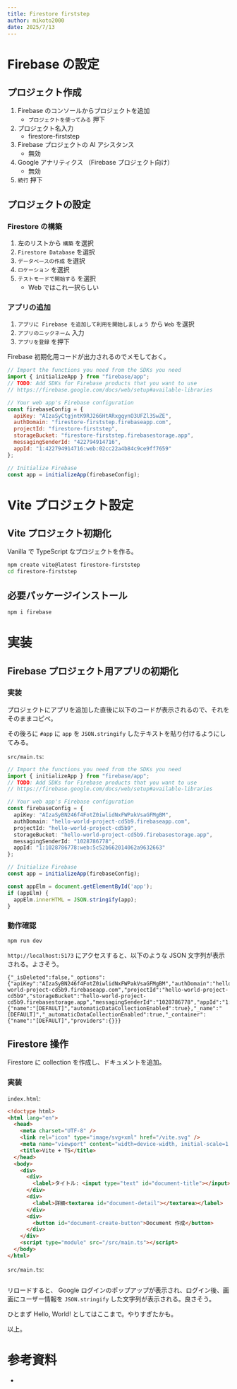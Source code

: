 ```yaml
---
title: Firestore firststep
author: mikoto2000
date: 2025/7/13
---
```


# Firebase の設定

## プロジェクト作成

1. Firebase のコンソールからプロジェクトを追加
    - `プロジェクトを使ってみる` 押下
2. プロジェクト名入力
    - firestore-firststep
3. Firebase プロジェクトの AI アシスタンス
    - 無効
4.  Google アナリティクス （Firebase プロジェクト向け）
    - 無効
5. `続行` 押下


## プロジェクトの設定

### Firestore の構築

1. 左のリストから `構築` を選択
2. `Firestore Database` を選択
3. `データベースの作成` を選択
4. `ロケーション` を選択
5. `テストモードで開始する` を選択
    - Web ではこれ一択らしい


### アプリの追加

1. `アプリに Firebase を追加して利用を開始しましょう` から `Web` を選択
2. `アプリのニックネーム` 入力
3. `アプリを登録` を押下

Firebase 初期化用コードが出力されるのでメモしておく。

```js
// Import the functions you need from the SDKs you need
import { initializeApp } from "firebase/app";
// TODO: Add SDKs for Firebase products that you want to use
// https://firebase.google.com/docs/web/setup#available-libraries

// Your web app's Firebase configuration
const firebaseConfig = {
  apiKey: "AIzaSyCtgjntK9RJ266HtARxgqynO3UFZl3SwZE",
  authDomain: "firestore-firststep.firebaseapp.com",
  projectId: "firestore-firststep",
  storageBucket: "firestore-firststep.firebasestorage.app",
  messagingSenderId: "422794914716",
  appId: "1:422794914716:web:02cc22a4b84c9ce9ff7659"
};

// Initialize Firebase
const app = initializeApp(firebaseConfig);
```

# Vite プロジェクト設定

## Vite プロジェクト初期化

Vanilla で TypeScript なプロジェクトを作る。

```sh
npm create vite@latest firestore-firststep
cd firestore-firststep
```

## 必要パッケージインストール

```sh
npm i firebase
```

# 実装

## Firebase プロジェクト用アプリの初期化

### 実装

プロジェクトにアプリを追加した直後に以下のコードが表示されるので、それをそのままコピペ。

その後ろに `#app` に `app` を `JSON.stringify` したテキストを貼り付けるようにしてみる。

`src/main.ts`:

```ts
// Import the functions you need from the SDKs you need
import { initializeApp } from "firebase/app";
// TODO: Add SDKs for Firebase products that you want to use
// https://firebase.google.com/docs/web/setup#available-libraries

// Your web app's Firebase configuration
const firebaseConfig = {
  apiKey: "AIzaSyBN246f4FotZ0iwlidNxFWPakVsaGFMgBM",
  authDomain: "hello-world-project-cd5b9.firebaseapp.com",
  projectId: "hello-world-project-cd5b9",
  storageBucket: "hello-world-project-cd5b9.firebasestorage.app",
  messagingSenderId: "1028786778",
  appId: "1:1028786778:web:5c52b662014062a9632663"
};

// Initialize Firebase
const app = initializeApp(firebaseConfig);

const appElm = document.getElementById('app');
if (appElm) {
  appElm.innerHTML = JSON.stringify(app);
}
```

### 動作確認

```sh
npm run dev
```

`http://localhost:5173` にアクセスすると、以下のような JSON 文字列が表示される。よさそう。

```
{"_isDeleted":false,"_options":{"apiKey":"AIzaSyBN246f4FotZ0iwlidNxFWPakVsaGFMgBM","authDomain":"hello-world-project-cd5b9.firebaseapp.com","projectId":"hello-world-project-cd5b9","storageBucket":"hello-world-project-cd5b9.firebasestorage.app","messagingSenderId":"1028786778","appId":"1:1028786778:web:5c52b662014062a9632663"},"_config":{"name":"[DEFAULT]","automaticDataCollectionEnabled":true},"_name":"[DEFAULT]","_automaticDataCollectionEnabled":true,"_container":{"name":"[DEFAULT]","providers":{}}}
```

## Firestore 操作

Firestore に collection を作成し、ドキュメントを追加。


### 実装

`index.html`:

```html
<!doctype html>
<html lang="en">
  <head>
    <meta charset="UTF-8" />
    <link rel="icon" type="image/svg+xml" href="/vite.svg" />
    <meta name="viewport" content="width=device-width, initial-scale=1.0" />
    <title>Vite + TS</title>
  </head>
  <body>
    <div>
      <div>
        <label>タイトル: <input type="text" id="document-title"></input></label>
      </div>
      <div>
        <label>詳細<textarea id="document-detail"></textarea></label>
      </div>
      <div>
        <button id="document-create-button">Document 作成</button>
      </div>
    </div>
    <script type="module" src="/src/main.ts"></script>
  </body>
</html>
```

`src/main.ts`:

```ts
```

リロードすると、 Google ログインのポップアップが表示され、ログイン後、画面にユーザー情報を `JSON.stringify` した文字列が表示される。良さそう。

ひとまず Hello, World! としてはここまで。やりすぎたかも。

以上。


# 参考資料

- 

